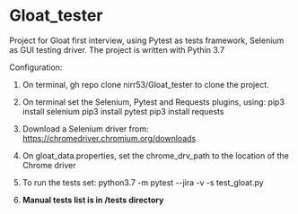 # Gloat_tester
Project for Gloat first interview, using Pytest as tests framework, Selenium as GUI testing driver.
The project is written with Pythin 3.7

Configuration:

1. On terminal,
      gh repo clone nirr53/Gloat_tester
   to clone the project.
   
2. On terminal set the Selenium, Pytest and Requests plugins, using:
      pip3 install selenium
      pip3 install pytest
      pip3 install requests
      
3. Download a Selenium driver from:
    https://chromedriver.chromium.org/downloads

4. On gloat_data.properties, set the chrome_drv_path to the location of the Chrome driver

5. To run the tests set:
    python3.7 -m pytest --jira  -v -s test_gloat.py

6. **Manual tests list is in /tests directory**
